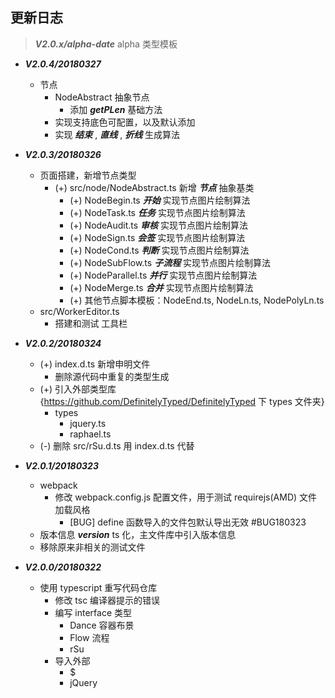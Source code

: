## 更新日志

> ***V2.0.x/alpha-date*** alpha 类型模板
- ***V2.0.4/20180327***
    - 节点
        - NodeAbstract 抽象节点
            - 添加 ***getPLen*** 基础方法
        - 实现支持底色可配置，以及默认添加
        - 实现 ***结束*** , ***直线*** , ***折线*** 生成算法

- ***V2.0.3/20180326***
    - 页面搭建，新增节点类型
        - (+) src/node/NodeAbstract.ts 新增 ***节点*** 抽象基类
            - (+) NodeBegin.ts ***开始*** 实现节点图片绘制算法
            - (+) NodeTask.ts ***任务*** 实现节点图片绘制算法
            - (+) NodeAudit.ts ***审核*** 实现节点图片绘制算法
            - (+) NodeSign.ts ***会签*** 实现节点图片绘制算法
            - (+) NodeCond.ts ***判断*** 实现节点图片绘制算法
            - (+) NodeSubFlow.ts ***子流程*** 实现节点图片绘制算法
            - (+) NodeParallel.ts  ***并行*** 实现节点图片绘制算法
            - (+) NodeMerge.ts ***合并*** 实现节点图片绘制算法
            - (+) 其他节点脚本模板：NodeEnd.ts, NodeLn.ts, NodePolyLn.ts
    - src/WorkerEditor.ts 
        - 搭建和测试 工具栏
    
- ***V2.0.2/20180324***
    - (+) index.d.ts 新增申明文件
        - 删除源代码中重复的类型生成
    - (+) 引入外部类型库 {https://github.com/DefinitelyTyped/DefinitelyTyped 下 types 文件夹}
        - types
            - jquery.ts
            - raphael.ts
    - (-) 删除 src/rSu.d.ts 用 index.d.ts 代替

- ***V2.0.1/20180323***
    - webpack
        - 修改 webpack.config.js 配置文件，用于测试 requirejs(AMD) 文件加载风格
            - [BUG] define 函数导入的文件包默认导出无效 #BUG180323
    - 版本信息 ***version*** ts 化，主文件库中引入版本信息
    - 移除原来非相关的测试文件

- ***V2.0.0/20180322***
    - 使用 typescript 重写代码仓库
        - 修改 tsc 编译器提示的错误
        - 编写 interface 类型
            - Dance 容器布景
            - Flow 流程
            - rSu 
        - 导入外部
            - $
            - jQuery        


